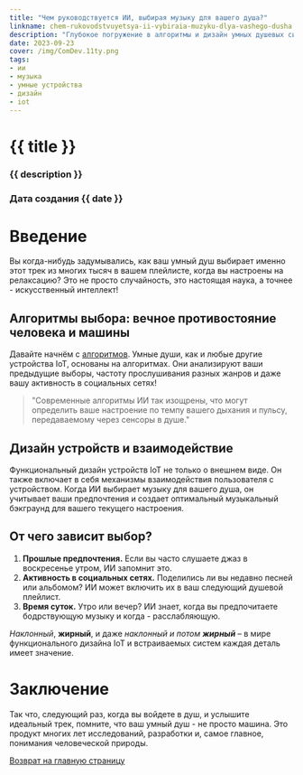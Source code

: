 ```yaml
---
title: "Чем руководствуется ИИ, выбирая музыку для вашего душа?"
linkname: chem-rukovodstvuyetsya-ii-vybiraia-muzyku-dlya-vashego-dusha
description: "Глубокое погружение в алгоритмы и дизайн умных душевых систем."
date: 2023-09-23
cover: /img/ComDev.11ty.png
tags: 
- ии
- музыка
- умные устройства
- дизайн
- iot
---
```


# {{ title }}
### {{ description }}
### Дата создания {{ date }}

# Введение

Вы когда-нибудь задумывались, как ваш умный душ выбирает именно этот трек из многих тысяч в вашем плейлисте, когда вы настроены на релаксацию? Это не просто случайность, это настоящая наука, а точнее - искусственный интеллект!

## Алгоритмы выбора: вечное противостояние человека и машины

Давайте начнём с [алгоритмов](/). Умные души, как и любые другие устройства IoT, основаны на алгоритмах. Они анализируют ваши предыдущие выборы, частоту прослушивания разных жанров и даже вашу активность в социальных сетях!

> "Современные алгоритмы ИИ так изощрены, что могут определить ваше настроение по темпу вашего дыхания и пульсу, передаваемому через сенсоры в душе."

## Дизайн устройств и взаимодействие

Функциональный дизайн устройств IoT не только о внешнем виде. Он также включает в себя механизмы взаимодействия пользователя с устройством. Когда ИИ выбирает музыку для вашего душа, он учитывает ваши предпочтения и создает оптимальный музыкальный бэкграунд для вашего текущего настроения.

## От чего зависит выбор?

1. **Прошлые предпочтения.** Если вы часто слушаете джаз в воскресенье утром, ИИ запомнит это.
1. **Активность в социальных сетях.** Поделились ли вы недавно песней или альбомом? ИИ может включить их в ваш следующий душевой плейлист.
1. **Время суток.** Утро или вечер? ИИ знает, когда вы предпочитаете бодрствующую музыку и когда - расслабляющую.

*Наклонный*, **жирный**, и даже *наклонный и потом **жирный*** – в мире функционального дизайна IoT и встраиваемых систем каждая деталь имеет значение.

# Заключение

Так что, следующий раз, когда вы войдете в душ, и услышите идеальный трек, помните, что ваш умный душ - не просто машина. Это продукт многих лет исследований, разработки и, самое главное, понимания человеческой природы.

[Возврат на главную страницу](/)
